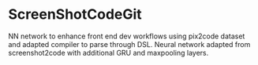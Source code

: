 # ScreenShotCodeGit
NN network to enhance front end dev workflows
using pix2code dataset and adapted compiler to parse through DSL. Neural network adapted from screenshot2code with additional GRU and maxpooling layers.
